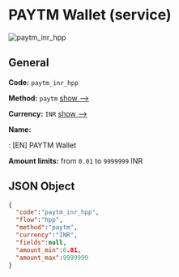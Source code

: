 
# PAYTM Wallet (service) 
![paytm_inr_hpp](https://static.openfintech.io/payment_methods/paytm_inr_hpp/logo.svg?w=400&c=v0.59.26#w200)  

## General 
 
**Code:** `paytm_inr_hpp` 
 
**Method:** `paytm` 
 [show -->](/payment-methods/paytm/) 
 
**Currency:** `INR` [show -->](/currencies/INR/) 
 
**Name:** 
 
:	[EN] PAYTM Wallet 
 
**Amount limits:** from `0.01` to `9999999` INR 

## JSON Object 

```json
{
  "code":"paytm_inr_hpp",
  "flow":"hpp",
  "method":"paytm",
  "currency":"INR",
  "fields":null,
  "amount_min":0.01,
  "amount_max":9999999
}
```  
